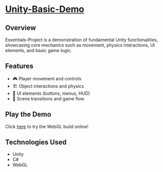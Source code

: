 # [Unity-Basic-Demo](https://play.unity.com/en/games/3e7d2114-cb9d-4f7f-8779-79d20dca574c/webgl-builds)

## Overview  
Essentials-Project is a demonstration of fundamental Unity functionalities, showcasing core mechanics such as movement, physics interactions, UI elements, and basic game logic.  

## Features  
- 🎮 Player movement and controls  
- 🏗️ Object interactions and physics  
- 📜 UI elements (buttons, menus, HUD)  
- 🔄 Scene transitions and game flow  

## Play the Demo  
Click [here](https://play.unity.com/en/games/3e7d2114-cb9d-4f7f-8779-79d20dca574c/webgl-builds) to try the WebGL build online!  

## Technologies Used  
- Unity  
- C#  
- WebGL  
